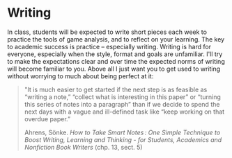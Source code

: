 # Writing

In class,  students will be expected to write short pieces each week to practice the tools of game analysis, and to reflect on your learning. The key to academic success is practice – especially  writing. Writing is hard for everyone, especially when the style, format and goals are unfamiliar. I'll try to make the expectations clear and over time the expected norms of writing will become familiar to you. Above all I just want you to get used to writing without worrying to much about being perfect at it: &#x20;

> "It is much easier to get started if the next step is as feasible as “writing a note,” “collect what is interesting in this paper” or “turning this series of notes into a paragraph” than if we decide to spend the next days with a vague and ill-defined task like “keep working on that overdue paper.”
>
> Ahrens, Sönke. _How to Take Smart Notes : One Simple Technique to Boost Writing, Learning and Thinking - for Students, Academics and Nonfiction Book Writers_ (chp. 13, sect. 5)



